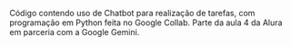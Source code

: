 Código contendo uso de Chatbot para realização de tarefas, com programação em Python feita no Google Collab. Parte da aula 4 da Alura em parceria com a Google Gemini.

